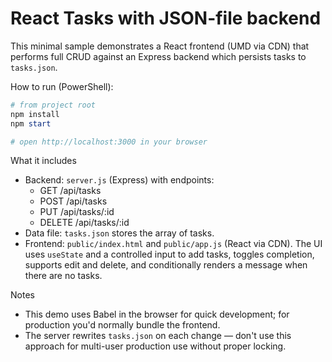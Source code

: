 # React Tasks with JSON-file backend

This minimal sample demonstrates a React frontend (UMD via CDN) that performs full CRUD against an Express backend which persists tasks to `tasks.json`.

How to run (PowerShell):

```powershell
# from project root
npm install
npm start

# open http://localhost:3000 in your browser
```

What it includes
- Backend: `server.js` (Express) with endpoints:
  - GET /api/tasks
  - POST /api/tasks
  - PUT /api/tasks/:id
  - DELETE /api/tasks/:id
- Data file: `tasks.json` stores the array of tasks.
- Frontend: `public/index.html` and `public/app.js` (React via CDN). The UI uses `useState` and a controlled input to add tasks, toggles completion, supports edit and delete, and conditionally renders a message when there are no tasks.

Notes
- This demo uses Babel in the browser for quick development; for production you'd normally bundle the frontend.
- The server rewrites `tasks.json` on each change — don't use this approach for multi-user production use without proper locking.

